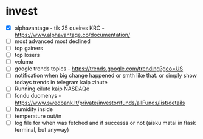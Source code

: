 # invest

- [x] alphavantage - tik 25 queires KRC - https://www.alphavantage.co/documentation/
- [ ] most advanced most declined
- [ ] top gainers
- [ ] top losers
- [ ] volume
- [ ] google trends topics - https://trends.google.com/trending?geo=US
- [ ] notification when big change happened or smth like that. or simply show todays trends in telegram kaip zinute
- [ ] Running eilutė kaip NASDAQe
- [ ] fondu duomenys - https://www.swedbank.lt/private/investor/funds/allFunds/list/details
- [ ] humidity inside
- [ ] temperature out/in
- [ ] log file for when was fetched and if successs or not (aisku matai in flask terminal, but anyway)